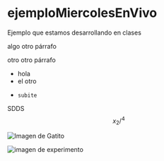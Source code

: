 # ejemploMiercolesEnVivo
Ejemplo que estamos desarrollando en clases

algo
otro párrafo 

otro otro párrafo 

* hola
* el otro
*     subite
SDDS 
$$x_{2}/^{4}$$

![Imagen de Gatito](https://encrypted-tbn1.gstatic.com/images?q=tbn:ANd9GcQd1kWKsODGmz1P44kiLTfpeIOkaemYITnaRVOZEn372xCyrpNoQQ_dMDAV4dWLpVTDFekNEtlkJaDnhlTzoQWdNg)

![imagen de experimento](./MontajeExperimental,jpg)

